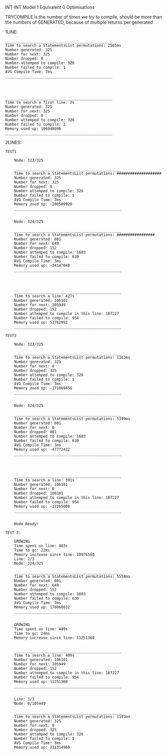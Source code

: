 INT-INT Model 1 Equivalent
0 Optimisations

TRYCOMPILE is the number of times we try to compile, should be more than the numbers of GENERATED, because of multiple returns per generated

1LINE:

    ________________________________________________
    Time to search a StatementsList permutations: 2565ms
    Number generated: 325
    Number for next: 325
    Number dropped: 0
    Number attemped to compile: 326
    Number failed to compile: 1
    AVG Compile Time: 7ms
    ________________________________________________




    ________________________________________________
    Time to search a first line: 2s
    Number generated: 325
    Number for next: 325
    Number dropped: 0
    Number attemped to compile: 326
    Number failed to compile: 1
    Memory used up: 106948096
    ________________________________________________


2LINES:

    TEST1

        Node: 323/325

        ________________________________________________
        Time to search a StatementsList permutations: ####################
        Number generated: 325
        Number for next: 325
        Number dropped: 0
        Number attemped to compile: 326
        Number failed to compile: 1
        AVG Compile Time: 3ms
        Memory used up: -100509920
        ________________________________________________


        Node: 324/325

        ________________________________________________
        Time to search a StatementsList permutations: #################
        Number generated: 801
        Number for next: 649
        Number dropped: 152
        Number attemped to compile: 1603
        Number failed to compile: 630
        AVG Compile Time: 3ms
        Memory used up: -34147040
        ________________________________________________




        ________________________________________________
        Time to search a line: 427s
        Number generated: 106101
        Number for next: 105949
        Number dropped: 152
        Number attemped to compile in this line: 107227
        Number failed to compile: 954
        Memory used up: 53762992
        ________________________________________________
    
    TEST2

        Node: 323/325

        ________________________________________________
        Time to search a StatementsList permutations: 1163ms
        Number generated: 325
        Number for next: 0
        Number dropped: 325
        Number attemped to compile: 326
        Number failed to compile: 1
        AVG Compile Time: 3ms
        Memory used up: -171869456
        ________________________________________________


        Node: 324/325

        ________________________________________________
        Time to search a StatementsList permutations: 5399ms
        Number generated: 801
        Number for next: 0
        Number dropped: 801
        Number attemped to compile: 1603
        Number failed to compile: 630
        AVG Compile Time: 3ms
        Memory used up: -47772432
        ________________________________________________




        ________________________________________________
        Time to search a line: 391s
        Number generated: 106101
        Number for next: 0
        Number dropped: 106101
        Number attemped to compile in this line: 107227
        Number failed to compile: 954
        Memory used up: -17265008
        ________________________________________________


        Node Ready!

    TEST 3:

        GROWING
        Time spent on line: 403s
        Time to gc: 22ms
        Memory increase since line: 10976560
        Line: 2/3
        Node: 324/325

        ________________________________________________
        Time to search a StatementsList permutations: 5554ms
        Number generated: 801
        Number for next: 649
        Number dropped: 152
        Number attemped to compile: 1603
        Number failed to compile: 630
        AVG Compile Time: 3ms
        Memory used up: 178068832
        ________________________________________________


        GROWING
        Time spent on line: 409s
        Time to gc: 24ms
        Memory increase since line: 11251360


        ________________________________________________
        Time to search a line: 409s
        Number generated: 106101
        Number for next: 105949
        Number dropped: 152
        Number attemped to compile in this line: 107227
        Number failed to compile: 954
        Memory used up: 11251360
        ________________________________________________


        Line: 3/3
        Node: 0/105949

        ________________________________________________
        Time to search a StatementsList permutations: 1191ms
        Number generated: 325
        Number for next: 0
        Number dropped: 325
        Number attemped to compile: 326
        Number failed to compile: 1
        AVG Compile Time: 3ms
        Memory used up: 211314960

